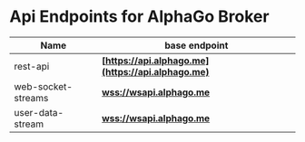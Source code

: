 # Api Endpoints for AlphaGo Broker

Name | base endpoint
------------ | ------------
rest-api | **[https://api.alphago.me](https://api.alphago.me)**
web-socket-streams | **[wss://wsapi.alphago.me](wss://wsapi.alphago.me)**
user-data-stream | **[wss://wsapi.alphago.me](wss://wsapi.alphago.me)**
